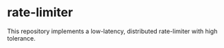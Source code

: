 # rate-limiter
This repository implements a low-latency, distributed rate-limiter with high tolerance.

